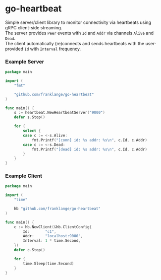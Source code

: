 # go-heartbeat

Simple server/client library to monitor connectivity via heartbeats using gRPC client-side streaming.  
The server provides `Peer` events with `Id` and `Addr` via channels `Alive` and `Dead`.  
The client automatically (re)connects and sends heartbeats with the user-provided `Id` with `Interval` frequency.  

### Example Server

```go
package main

import (
	"fmt"

	"github.com/franklange/go-heartbeat"
)

func main() {
	s := heartbeat.NewHeartbeatServer("9000")
	defer s.Stop()

	for {
		select {
		case c := <-s.Alive:
			fmt.Printf("[conn] id: %s addr: %s\n", c.Id, c.Addr)
		case c := <-s.Dead:
			fmt.Printf("[dead] id: %s addr: %s\n", c.Id, c.Addr)
		}
	}
}

```

### Example Client
```go
package main

import (
	"time"

	hb "github.com/franklange/go-heartbeat"
)

func main() {
	c := hb.NewClient(&hb.ClientConfig{
		Id:       "c1",
		Addr:     "localhost:9000",
		Interval: 1 * time.Second,
	})
	defer c.Stop()

	for {
		time.Sleep(time.Second)
	}
}
```